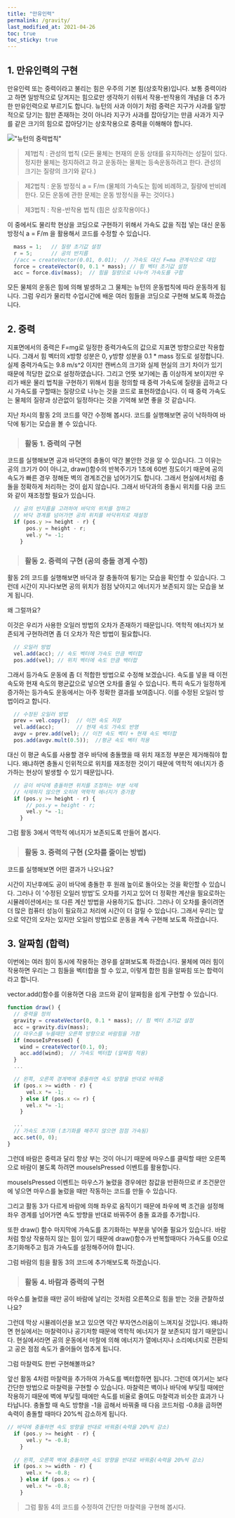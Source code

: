 ```yaml
---
title: "만유인력"
permalink: /gravity/
last_modified_at: 2021-04-26
toc: true
toc_sticky: true
---
```


## 1. 만유인력의 구현
만유인력 또는 중력이라고 불리는 힘은 우주의 기본 힘(상호작용)입니다. 보통 중력이라고 하면 일방적으로 당겨지는 힘으로만 생각하기 쉬워서 작용-반작용의 개념을 더 추가한 만유인력으로 부르기도 합니다. 뉴턴의 사과 이야기 처럼 중력은 지구가 사과를 일방적으로 당기는 힘만 존재하는 것이 아니라 지구가 사과를 잡아당기는 만큼 사과가 지구를 같은 크기의 힘으로 잡아당기는 상호작용으로 중력을 이해해야 합니다.

!["뉴턴의 중력법칙"](/assets/images/gravity.svg)
> 제1법칙 : 관성의 법칙 (모든 물체는 현재의 운동 상태를 유지하려는 성질이 있다. 정지한 물체는 정지하려고 하고 운동하는 물체는 등속운동하려고 한다. 관성의 크기는 질량의 크기와 같다.)

> 제2법칙 : 운동 방정식 a = F/m (물체의 가속도는 힘에 비례하고, 질량에 반비례한다. 모든 운동에 관한 문제는 운동 방정식을 푸는 것이다.)

> 제3법칙 : 작용-반작용 법칙 (힘은 상호작용이다.) 

이 중에서도 물리학 현상을 코딩으로 구현하기 위해서 가속도 값을 직접 넣는 대신 운동방정식 a = F/m 을 활용해서 코드를 수정할 수 있습니다. 

```javascript
  mass = 1;   // 질량 초기값 설정
  r = 5;      // 공의 반지름
  //acc = createVector(0.01, 0.01);  // 가속도 대신 F=ma 관계식으로 대입
  force = createVector(0, 0.1 * mass); // 힘 벡터 초기값 설정
  acc = force.div(mass);  // 힘을 질량으로 나누어 가속도를 구함
```
모든 물체의 운동은 힘에 의해 발생하고 그 물체는 뉴턴의 운동법칙에 따라 운동하게 됩니다. 그럼 우리가 물리학 수업시간에 배운 여러 힘들을 코딩으로 구현해 보도록 하겠습니다.

## 2. 중력

지표면에서의 중력은 F=mg로 일정한 중력가속도의 값으로 지표면 방향으로만 작용합니다. 그래서 힘 벡터의 x방향 성분은 0, y방향 성분을 0.1 * mass 정도로 설정합니다. 실제 중력가속도는 9.8 m/s^2 이지만 캔버스의 크기와 실제 현실의 크기 차이가 있기 때문에 적당한 값으로 설정하였습니다. 그리고 언뜻 보기에는 좀 이상하게 보이지만 우리가 배운 물리 법칙을 구현하기 위해서 힘을 정의할 때 중력 가속도에 질량을 곱하고 다시 가속도를 구할때는 질량으로 나누는 것을 코드로 표현하였습니다. 이 때 중력 가속도는 물체의 질량과 상관없이 일정하다는 것을 기억해 보면 좋을 것 같습니다. 

지난 차시의 활동 2의 코드를 약간 수정해 봅시다. 코드를 실행해보면 공이 낙하하여 바닥에 튕기는 모습을 볼 수 있습니다.

> ### 활동 1. 중력의 구현

<script src="//toolness.github.io/p5.js-widget/p5-widget.js"></script>
<script type="text/p5" data-height="500">
let pos;  // 위치 벡터 변수
let vel;  // 속도 벡터 변수
let acc;  // 가속도 벡터 변수
let force;  // 힘 벡터 변수
let mass;   // 공의 질량
let r;      // 공의 반지름

function setup() {
  createCanvas(100, 100);
  mass = 1;   // 질량 초기값 설정
  r = 5;      // 공의 반지름
  pos = createVector(50, 10);   // 위치 벡터 초기값 설정
  vel = createVector(0, 0);     // 속도 벡터 초기값 설정
  //acc = createVector(0.01, 0.01);  // 가속도 대신 질량과-힘 관계식으로 대입
  force = createVector(0, 0.1 * mass); // 힘 벡터 초기값 설정
  acc = force.div(mass);
}

function draw() {
  background(220);
  
  vel.add(acc); // 속도 벡터에 가속도 만큼 벡터합
  pos.add(vel); // 위치 벡터에 속도 만큼 백터합
  
  // 바닥에 충돌하면 속도 방향을 반대로 바꿔줌
  if (pos.y >= height) {
    vel.y = vel.y * (-1);
  }
  
  // 공의 모양, 색깔, 위치 지정
  // 공의 위치는 매번 속도 값이 반영되어 변함
  fill('yellow')
  ellipse(pos.x, pos.y, r*2, r*2);
}
</script>


코드를 실행해보면 공과 바닥면의 충돌이 약간 불안한 것을 알 수 있습니다. 그 이유는 공의 크기가 0이 아니고, draw()함수의 반복주기가 1초에 60번 정도이기 때문에 공의 속도가 빠른 경우 정해둔 벽의 경계조건을 넘어가기도 합니다. 그래서 현실에서처럼 충돌을 정확하게 처리하는 것이 쉽지 않습니다. 그래서 바닥과의 충돌시 위치를 다음 코드와 같이 재조정할 필요가 있습니다.


```javascript
  // 공의 반지름을 고려하여 바닥의 위치를 정하고
  // 바닥 경계를 넘어가면 공의 위치를 바닥위치로 재설정
  if (pos.y >= height - r) {
      pos.y = height - r;
      vel.y *= -1;
    }
```

> ### 활동 2. 중력의 구현 (공의 충돌 경계 수정) 

<script src="//toolness.github.io/p5.js-widget/p5-widget.js"></script>
<script type="text/p5" data-height="500">
let pos;  // 위치 벡터 변수
let vel;  // 속도 벡터 변수
let acc;  // 가속도 벡터 변수
let force;  // 힘 벡터 변수
let mass;   // 공의 질량
let r;      // 공의 반지름

function setup() {
  createCanvas(100, 100);
  mass = 1;   // 질량 초기값 설정
  r = 5;      // 공의 반지름
  pos = createVector(50, 10);   // 위치 벡터 초기값 설정
  vel = createVector(0, 0);     // 속도 벡터 초기값 설정
  //acc = createVector(0.01, 0.01);  // 가속도 대신 질량과-힘 관계식으로 대입
  force = createVector(0, 0.1 * mass); // 힘 벡터 초기값 설정
  acc = force.div(mass);
}

function draw() {
  background(220);
  
  vel.add(acc); // 속도 벡터에 가속도 만큼 벡터합
  pos.add(vel); // 위치 벡터에 속도 만큼 백터합
  
  // 벽에 충돌하면 속도 방향을 반대로 바꿔줌
  if (pos.y >= height - r) {
      pos.y = height - r;
      vel.y *= -1;
    }
  
  // 공의 모양, 색깔, 위치 지정
  // 공의 위치는 매번 속도 값이 반영되어 변함
  fill('yellow')
  ellipse(pos.x, pos.y, r*2, r*2);
}
</script>

활동 2의 코드를 실행해보면 바닥과 잘 충돌하여 튕기는 모습을 확인할 수 있습니다. 그런데 시간이 지나다보면 공의 위치가 점점 낮아지고 에너지가 보존되지 않는 모습을 보게 됩니다. 

왜 그럴까요?

이것은 우리가 사용한 오일러 방법의 오차가 존재하기 때문입니다. 역학적 에너지가 보존되게 구현하려면 좀 더 오차가 작은 방법이 필요합니다.

```javascript
  // 오일러 방법
  vel.add(acc); // 속도 벡터에 가속도 만큼 벡터합
  pos.add(vel); // 위치 벡터에 속도 만큼 백터합
```

그래서 등가속도 운동에 좀 더 적합한 방법으로 수정해 보겠습니다. 속도를 넣을 때 이전 속도와 현재 속도의 평균값으로 넣으면 오차를 줄일 수 있습니다. 특히 속도가 일정하게 증가하는 등가속도 운동에서는 아주 정확한 결과를 보여줍니다. 이를 수정된 오일러 방법이라고 합니다.

```javascript
  // 수정된 오일러 방법
  prev = vel.copy();  // 이전 속도 저장
  vel.add(acc);       // 현재 속도 가속도 반영
  avgv = prev.add(vel); // 이전 속도 벡터 + 현재 속도 벡터합
  pos.add(avgv.mult(0.5));  //평균 속도 벡터 적용
```
대신 이 평균 속도를 사용할 경우 바닥에 충돌했을 때 위치 재조정 부분은 제거해줘야 합니다. 왜냐하면 충돌시 인위적으로 위치를 재조정한 것이기 때문에 역학적 에너지가 증가하는 현상이 발생할 수 있기 때문입니다.

```javascript
  // 공이 바닥에 충돌하면 위치를 조정하는 부분 삭제
  // 삭제하지 않으면 오히려 역학적 에너지가 증가함
  if (pos.y >= height - r) {
      // pos.y = height - r; 
      vel.y *= -1;
    }
```

그럼 활동 3에서 역학적 에너지가 보존되도록 만들어 봅시다.

> ### 활동 3. 중력의 구현 (오차를 줄이는 방법) 

<script src="//toolness.github.io/p5.js-widget/p5-widget.js"></script>
<script type="text/p5" data-height="500">
let pos;  // 위치 벡터 변수
let vel;  // 속도 벡터 변수
let acc;  // 가속도 벡터 변수
let force;  // 힘 벡터 변수
let mass;   // 공의 질량
let r;      // 공의 반지름
let prev; // 이전 속도 변수
let avgv; // 평균 속도 변수

function setup() {
  createCanvas(100, 100);
  mass = 1;   // 질량 초기값 설정
  r = 5;      // 공의 반지름
  pos = createVector(50, 10);   // 위치 벡터 초기값 설정
  vel = createVector(0, 0);     // 속도 벡터 초기값 설정
  //acc = createVector(0.01, 0.01);  // 가속도 대신 질량과-힘 관계식으로 대입
  force = createVector(0, 0.1 * mass); // 힘 벡터 초기값 설정
  acc = force.div(mass);
}

function draw() {
  background(220);
  
  prev = vel.copy();
  vel.add(acc);
  avgv = prev.add(vel)
  pos.add(avgv.mult(0.5)); 
  
  // 벽에 충돌하면 속도 방향을 반대로 바꿔줌
  if (pos.y >= height - r) {
      //pos.y = height - r;
      vel.y *= -1;
    }
  
  // 공의 모양, 색깔, 위치 지정
  // 공의 위치는 매번 속도 값이 반영되어 변함
  fill('yellow')
  ellipse(pos.x, pos.y, r*2, r*2);
}
</script>

코드를 실행해보면 어떤 결과가 나오나요?

시간이 지난후에도 공이 바닥에 충돌한 후 원래 높이로 돌아오는 것을 확인할 수 있습니다. 그러나 이 '수정된 오일러 방법'도 오차를 가지고 있어 더 정확한 계산을 필요로하는 시뮬레이션에서는 또 다른 계산 방법을 사용하기도 합니다. 그러나 이 오차를 줄이려면 더 많은 컴퓨터 성능이 필요하고 처리에 시간이 더 걸릴 수 있습니다. 그래서 우리는 앞으로 약간의 오차는 있지만 오일러 방법으로 운동을 계속 구현해 보도록 하겠습니다.

## 3. 알짜힘 (합력)
이번에는 여러 힘이 동시에 작용하는 경우를 살펴보도록 하겠습니다. 물체에 여러 힘이 작용하면 우리는 그 힘들을 벡터합을 할 수 있고, 이렇게 합한 힘을 알짜힘 또는 합력이라고 합니다. 

vector.add()함수를 이용하면 다음 코드와 같이 알짜힘을 쉽게 구현할 수 있습니다.

```javascript
function draw() {
  // 중력을 정의
  gravity = createVector(0, 0.1 * mass); // 힘 벡터 초기값 설정
  acc = gravity.div(mass);
  // 마우스를 누를때만 오른쪽 방향으로 바람힘을 가함
  if (mouseIsPressed) {
    wind = createVector(0.1, 0); 
    acc.add(wind);  // 가속도 벡터합 (알짜힘 적용)
  }
  ...

  // 왼쪽, 오른쪽 경계벽에 충돌하면 속도 방향을 반대로 바꿔줌
  if (pos.x >= width - r) {
      vel.x *= -1;
    } else if (pos.x <= r) {
      vel.x *= -1;
    }

  ...
  // 가속도 초기화 (초기화를 해주지 않으면 점점 가속됨)
  acc.set(0, 0);
}
```

그런데 바람은 중력과 달리 항상 부는 것이 아니기 때문에 마우스를 클릭할 때만 오른쪽으로 바람이 불도록 하려면 mouseIsPressed 이벤트를 활용합니다. 

mouseIsPressed 이벤트는 마우스가 눌렸을 경우에만 참값을 반환하므로 if 조건문안에 넣으면 마우스를 눌렀을 때만 작동하는 코드를 만들 수 있습니다.

그리고 활동 3가 다르게 바람에 의해 좌우로 움직이기 때문에 좌우에 벽 조건을 설정해 좌우 경계를 넘어가면 속도 방향을 반대로 바꿔주어 충돌 효과를 추가합니다.

또한 draw() 함수 마지막에 가속도를 초기화하는 부분을 넣어줄 필요가 있습니다. 바람처럼 항상 작용하지 않는 힘이 있기 때문에 draw()함수가 반복할때마다 가속도를 0으로 초기화해주고 힘과 가속도를 설정해주어야 합니다. 

그럼 바람의 힘을 활동 3의 코드에 추가해보도록 하겠습니다.

> ### 활동 4. 바람과 중력의 구현 

<script src="//toolness.github.io/p5.js-widget/p5-widget.js"></script>
<script type="text/p5" data-height="500">
let pos;  // 위치 벡터 변수
let vel;  // 속도 벡터 변수
let acc;  // 가속도 벡터 변수
let mass;   // 공의 질량
let r;      // 공의 반지름
let prev; // 이전 속도 변수
let avgv; // 평균 속도 변수
let gravity;  // 중력 벡터 변수
let wind;     // 바람 벡터 변수

function setup() {
  createCanvas(100, 100);
  mass = 1;   // 질량 초기값 설정
  r = 5;      // 공의 반지름
  pos = createVector(50, 10);   // 위치 벡터 초기값 설정
  vel = createVector(0, 0);     // 속도 벡터 초기값 설정
}

function draw() {
  background(220);
  
  // 중력을 가함
  gravity = createVector(0, 0.1 * mass); // 힘 벡터 초기값 설정
  acc = gravity.div(mass);
  
  // 마우스를 누를때만 오른쪽 방향으로 바람힘을 가함
  if (mouseIsPressed) {
    wind = createVector(0.1, 0); 
    acc.add(wind);
  }
  
  prev = vel.copy();
  vel.add(acc);
  avgv = prev.add(vel)
  pos.add(avgv.mult(0.5)); 
  
  
  // 바닥에 충돌하면 속도 방향을 반대로 바꿔줌
  if (pos.y >= height - r) {
      vel.y *= -1;
    }
  
  // 왼쪽, 오른쪽 벽에 충돌하면 속도 방향을 반대로 바꿔줌
  if (pos.x >= width - r) {
      vel.x *= -1;
    } else if (pos.x <= r) {
      vel.x *= -1;
    }
  
  // 공의 모양, 색깔, 위치 지정
  // 공의 위치는 매번 속도 값이 반영되어 변함
  fill('yellow')
  ellipse(pos.x, pos.y, r*2, r*2);
  
  // 가속도 초기화 (초기화를 해주지 않으면 점점 가속됨)
  acc.set(0, 0);  
}
</script>

마우스를 눌렀을 때만 공이 바람에 날리는 것처럼 오른쪽으로 힘을 받는 것을 관찰하셨나요? 

그런데 막상 시뮬레이션을 보고 있으면 약간 부자연스러움이 느껴지실 것입니다. 왜냐하면 현실에서는 마찰력이나 공기저항 때문에 역학적 에너지가 잘 보존되지 않기 때문입니다. 현실에서라면 공의 운동에서 마찰에 의해 에너지가 열에너지나 소리에너지로 전환되고 공은 점점 속도가 줄어들어 멈추게 됩니다. 

그럼 마찰력도 한번 구현해볼까요?

앞선 활동 4처럼 마찰력을 추가하여 가속도를 벡터합하면 됩니다. 그런데 여기서는 보다 간단한 방법으로 마찰력을 구현할 수 있습니다. 마찰력은 벽이나 바닥에 부딪힐 때에만 작용하기 때문에 벽에 부딪힐 때에만 속도를 비율로 줄여도 마찰력과 비슷한 효과가 나타납니다. 
충돌할 때 속도 방향을 -1을 곱해서 바꿔줄 때 다음 코드처럼 -0.8을 곱하면 속력이 충돌할 때마다 20%씩 감소하게 됩니다. 

```javascript
// 바닥에 충돌하면 속도 방향을 반대로 바꿔줌(속력을 20%씩 감소)
  if (pos.y >= height - r) {
      vel.y *= -0.8;  
    }
  
  // 왼쪽, 오른쪽 벽에 충돌하면 속도 방향을 반대로 바꿔줌(속력을 20%씩 감소)
  if (pos.x >= width - r) {
      vel.x *= -0.8;  
    } else if (pos.x <= r) {
      vel.x *= -0.8;
    }
```

> 그럼 활동 4의 코드를 수정하여 간단한 마찰력을 구현해 봅시다. 